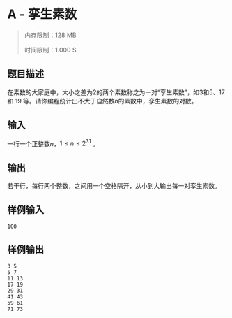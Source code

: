# A - 孪生素数

>内存限制：128 MB
>
>时间限制：1.000 S

## 题目描述
在素数的大家庭中，大小之差为2的两个素数称之为一对“孪生素数”，如3和5、17 和 19 等。请你编程统计出不大于自然数$n$的素数中，孪生素数的对数。

## 输入
一行一个正整数$n$，$1≤n≤2^{31}$ 。

## 输出
若干行，每行两个整数，之间用一个空格隔开，从小到大输出每一对孪生素数。

## 样例输入
```plaintext
100
```

## 样例输出
```plaintext
3 5
5 7
11 13
17 19
29 31
41 43
59 61
71 73
```
